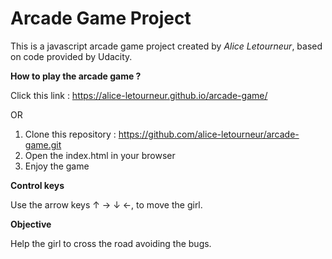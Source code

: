 
# Arcade Game Project

This is a javascript arcade game project created by *Alice Letourneur*, based on code provided by Udacity.

**How to play the arcade game ?**

Click this link : https://alice-letourneur.github.io/arcade-game/

OR 

1. Clone this repository : https://github.com/alice-letourneur/arcade-game.git
2. Open the index.html in your browser
3. Enjoy the game

**Control keys**

Use the arrow keys ↑ → ↓ ←, to move the girl.

**Objective**

Help the girl to cross the road avoiding the bugs.

